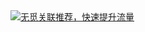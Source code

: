<section class="comment">
<script type="text/javascript">
    var wumiiPermaLink = ""; //请用代码生成文章永久的链接
    var wumiiTitle = ""; //请用代码生成文章标题
    var wumiiTags = ""; //请用代码生成文章标签，以英文逗号分隔，如："标签1,标签2"
    var wumiiCategories = []; //请用代码生成文章分类，分类名放在 JSONArray 中，如: ["分类1", "分类2"]
    var wumiiSitePrefix = "http://zhuyongnan.cn/";
    var wumiiParams = "&num=5&mode=3&pf=JAVASCRIPT";
</script>
<script type="text/javascript" src="http://widget.wumii.cn/ext/relatedItemsWidget"></script>
<a href="http://www.wumii.com/widget/relatedItems" style="border:0;">
    <img src="http://static.wumii.cn/images/pixel.png" alt="无觅关联推荐，快速提升流量" style="border:0;padding:0;margin:0;" />
</a>
</section>

